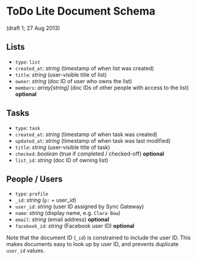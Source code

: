 # ToDo Lite Document Schema

(draft 1; 27 Aug 2013)

## Lists

* `type`: `list`
* `created_at`: _string_ (timestamp of when list was created)
* `title`: _string_ (user-visible title of list)
* `owner`: _string_ (doc ID of user who owns the list)
* `members`: _array[string]_ (doc IDs of other people with access to the list) **optional**

## Tasks

* `type`: `task`
* `created_at`: _string_ (timestamp of when task was created)
* `updated_at`: _string_ (timestamp of when task was last modified)
* `title`: _string_ (user-visible title of task)
* `checked`: _boolean_ (true if completed / checked-off) **optional**
* `list_id`: _string_ (doc ID of owning list)

## People / Users

* `type`: `profile`
* `_id`: _string_ (`p:` + user_id)
* `user_id`: _string_ (user ID assigned by Sync Gateway)
* `name`: _string_ (display name, e.g. `Clara Bow`)
* `email`: _string_ (email address) **optional**
* `facebook_id`: _string_ (Facebook user ID) **optional**

Note that the document ID (`_id`) is constrained to include the user ID.
This makes documents easy to look up by user ID, and prevents duplicate `user_id` values.
